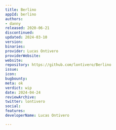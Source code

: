 ```yaml
---
title: Berlino
appId: berlino
authors:
- danny
released: 2020-06-21
discontinued: 
updated: 2024-03-10
version: 
binaries: 
provider: Lucas Ontivero
providerWebsite: 
website: 
repository: https://github.com/lontivero/Berlino
issue: 
icon: 
bugbounty: 
meta: ok
verdict: wip
date: 2024-04-24
reviewArchive: 
twitter: lontivero
social: 
features: 
developerName: Lucas Ontivero

---
```


